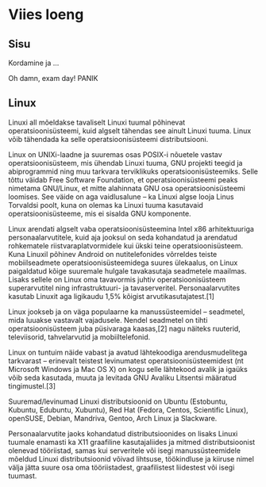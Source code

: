 # Viies loeng
## Sisu

Kordamine ja ... 

Oh damn, exam day! PANIK

## Linux 

Linuxi all mõeldakse tavaliselt Linuxi tuumal põhinevat operatsioonisüsteemi, kuid algselt tähendas see ainult Linuxi tuuma. Linux võib tähendada ka selle operatsioonisüsteemi distributsiooni.

Linux on UNIXi-laadne ja suuremas osas POSIX-i nõuetele vastav operatsioonisüsteem, mis ühendab Linuxi tuuma, GNU projekti teegid ja abiprogrammid ning muu tarkvara terviklikuks operatsioonisüsteemiks. Selle tõttu väidab Free Software Foundation, et operatsioonisüsteemi peaks nimetama GNU/Linux, et mitte alahinnata GNU osa operatsioonisüsteemi loomises. See väide on aga vaidlusalune – ka Linuxi algse looja Linus Torvaldsi poolt, kuna on olemas ka Linuxi tuuma kasutavaid operatsioonisüsteeme, mis ei sisalda GNU komponente.

Linux arendati algselt vaba operatsioonisüsteemina Intel x86 arhitektuuriga personaalarvutitele, kuid aja jooksul on seda kohandatud ja arendatud rohkematele riistvaraplatvormidele kui ükski teine operatsioonisüsteem. Kuna Linuxil põhinev Android on nutitelefonides võrreldes teiste mobiilseadmete operatsioonisüsteemidega suures ülekaalus, on Linux paigaldatud kõige suuremale hulgale tavakasutaja seadmetele maailmas. Lisaks sellele on Linux oma tavavormis juhtiv operatsioonisüsteem superarvutitel ning infrastruktuuri- ja tavaserveritel. Personaalarvutites kasutab Linuxit aga ligikaudu 1,5% kõigist arvutikasutajatest.[1]

Linux jookseb ja on väga populaarne ka manussüsteemidel – seadmetel, mida luuakse vastavalt vajadusele. Nendel seadmetel on tihti operatsioonisüsteem juba püsivaraga kaasas,[2] nagu näiteks ruuterid, televiisorid, tahvelarvutid ja mobiiltelefonid.

Linux on tuntuim näide vabast ja avatud lähtekoodiga arendusmudelitega tarkvarast – erinevalt teistest levinumatest operatsioonisüsteemidest (nt Microsoft Windows ja Mac OS X) on kogu selle lähtekood avalik ja igaüks võib seda kasutada, muuta ja levitada GNU Avaliku Litsentsi määratud tingimustel.[3]

Suuremad/levinumad Linuxi distributsioonid on Ubuntu (Estobuntu, Kubuntu, Edubuntu, Xubuntu), Red Hat (Fedora, Centos, Scientific Linux), openSUSE, Debian, Mandriva, Gentoo, Arch Linux ja Slackware.

Personaalarvutite jaoks kohandatud distributsioonides on lisaks Linuxi tuumale enamasti ka X11 graafiline kasutajaliides ja mitmed distributsioonist olenevad tööriistad, samas kui serveritele või isegi manussüsteemidele mõeldud Linuxi distributsioonid võivad lihtsuse, töökindluse ja kiiruse nimel välja jätta suure osa oma tööriistadest, graafilistest liidestest või isegi tuumast.
